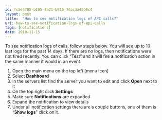 ```yaml
---
id: fc5e5785-b105-4a21-b916-76acda48b8c4
layout: post
title:  "How to see notification logs of API calls?"
uri: how-to-see-notification-logs-of-api-calls
tags: [notifications]
date: 2018-11-15
---
```

To see notification logs of calls, follow steps below. You will see up to 10 last logs for the past 14 days. If there are no logs, then notifications were not fired recently. You can click “Test” and it will fire a notification action in the same manner it would in an event.

<!-- more -->

1.  Open the main menu on the top left \[menu icon\]
2.  Select **Dashboard**
3.  In the servers list find the server you want to edit and click **Open** next to it
4.  On the top right click **Settings**
5.  Make sure **Notifications** are expanded
6.  Expand the <wiki>notification</wiki> to view details
7.  Under all <wiki>notification</wiki> settings there are a couple buttons, one of them is “**Show logs**” click on it.